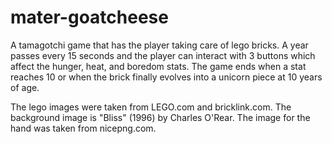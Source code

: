 # mater-goatcheese
A tamagotchi game that has the player taking care of lego bricks. A year passes every 15 seconds and the player can interact with 3 buttons which affect the hunger, heat, and boredom stats. The game ends when a stat reaches 10 or when the brick finally evolves into a unicorn piece at 10 years of age.

The lego images were taken from LEGO.com and bricklink.com. The background image is "Bliss" (1996) by Charles O'Rear. The image for the hand was taken from nicepng.com.